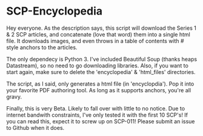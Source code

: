 SCP-Encyclopedia
================

Hey everyone. 
As the description says, this script will download the Series 1 & 2 SCP articles, 
and concatenate (love that word) them into a single html file. It downloads images, 
and even throws in a table of contents with # style anchors to the articles.

The only dependecy is Python 3. I've included Beautiful Soup (thanks heaps Datastream),
so no need to go downloading libraries. Also, if you want to start again, make sure to delete 
the 'encyclopedia' & 'html_files' directories.

The script, as I said, only generates a html file (in 'encyclopdia'). Pop it into your favorite PDF 
authoring tool. As long as it supports anchors, you're all gravy.

Finally, this is very Beta. Likely to fall over with little to no notice. Due to internet bandwith
constraints, I've only tested it with the first 10 SCP's! If you can read this, expect it to screw 
up on SCP-011! Please submit an issue to Github when it does.



